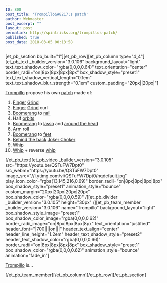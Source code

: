 ```yaml
---
ID: 808
post_title: 'Trompillo&#8217;s patch'
author: Webmaster
post_excerpt: ""
layout: post
permalink: http://spintricks.org/trompillos-patch/
published: true
post_date: 2018-03-05 00:13:58
---
```

[et_pb_section bb_built="1"][et_pb_row][et_pb_column type="4_4"][et_pb_text _builder_version="3.0.106" background_layout="light" text_text_shadow_color="rgba(0,0,0,0.64)" text_orientation="center" border_radii="on|8px|8px|8px|8px" box_shadow_style="preset1" text_text_shadow_vertical_length="0.1em" text_text_shadow_blur_strength="0.1em" custom_padding="20px||20px|"]

<a href="/category/spinners/trompillo">Trompillo</a> propose his own <a href="/category/learning/patches-and-ladders/patches/">patch</a> made of:
<ol>
 	<li><a href="/tag/finger">Finger</a> <a href="/tag/grind">Grind</a></li>
 	<li><a href="/tag/finger">Finger</a> <a href="/tag/grind">Grind</a> curl</li>
 	<li><a href="/tag/boomerang">Boomerang</a> to <a href="/tag/nail">nail</a></li>
 	<li>Half <a href="/tag/orbits">orbits</a></li>
 	<li><a href="/tag/boomerang">Boomerang</a> to <a href="/tag/lasso">lasso</a> and <a href="/tag/head">around the head</a></li>
 	<li><a href="/tag/arm">Arm</a> roll</li>
 	<li><a href="/tag/boomerang">Boomerang</a> to <a href="/tag/foot">feet</a></li>
 	<li><a href="/tag/back">Behind the back</a> <a href="/tag/joker-choker">Joker Choker</a></li>
 	<li><a href="/tag/whip">Whip</a></li>
 	<li><a href="/tag/whip">Whip</a> + reverse <a href="/tag/whip">whip</a></li>
</ol>
[/et_pb_text][et_pb_video _builder_version="3.0.105" src="https://youtu.be/QSTuFW7Dpt0" src_webm="https://youtu.be/QSTuFW7Dpt0" image_src="//i.ytimg.com/vi/QSTuFW7Dpt0/hqdefault.jpg" play_icon_color="rgba(13,145,216,0.69)" border_radii="on|8px|8px|8px|8px" box_shadow_style="preset1" animation_style="bounce" custom_margin="20px|20px|20px|20px" box_shadow_color="rgba(0,0,0,0.59)" /][et_pb_divider _builder_version="3.0.105" height="30px" /][et_pb_team_member _builder_version="3.0.106" name="Trompillo" background_layout="light" box_shadow_style_image="preset1" box_shadow_color_image="rgba(0,0,0,0.62)" border_radii_image="on|8px|8px|8px|8px" text_orientation="justified" header_font="|700||||on|||" header_text_align="center" header_line_height="1.2em" header_text_shadow_style="preset2" header_text_shadow_color="rgba(0,0,0,0.66)" border_radii="on|8px|8px|8px|8px" box_shadow_style="preset1" box_shadow_color="rgba(0,0,0,0.62)" animation_style="bounce" animation="fade_in"]

<a href="/tag/Trompillo">Trompillo</a> is...

[/et_pb_team_member][/et_pb_column][/et_pb_row][/et_pb_section]